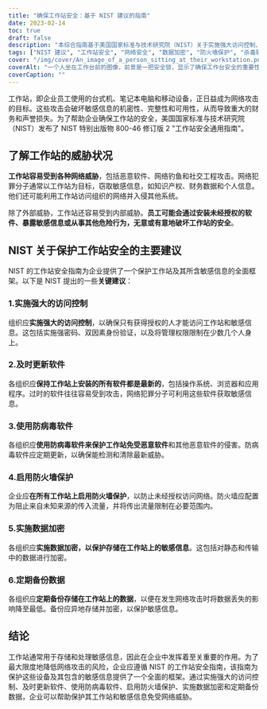 ```yaml
---
title: "确保工作站安全：基于 NIST 建议的指南"
date: 2023-02-14
toc: true
draft: false
description: "本综合指南基于美国国家标准与技术研究院（NIST）关于实施强大访问控制、保持软件更新、使用防病毒软件、启用防火墙保护、实施数据加密和定期备份数据的建议，介绍如何保护工作站安全和敏感信息。"
tags: ["NIST 建议", "工作站安全", "网络安全", "数据加密", "防火墙保护", "杀毒软件", "访问控制", "敏感信息", "网络攻击", "数据备份"]
cover: "/img/cover/An_image_of_a_person_sitting_at_their_workstation.png"
coverAlt: "一个人坐在工作台前的图像，前景是一把安全锁，显示了确保工作台安全的重要性。"
coverCaption: ""
---
```


工作站，即企业员工使用的台式机、笔记本电脑和移动设备，正日益成为网络攻击的目标。这些攻击会破坏敏感信息的机密性、完整性和可用性，从而导致重大的财务和声誉损失。为了帮助企业确保工作站的安全，美国国家标准与技术研究院（NIST）发布了 NIST 特别出版物 800-46 修订版 2 "工作站安全通用指南"。

## 了解工作站的威胁状况

**工作站容易受到各种网络威胁**，包括恶意软件、网络钓鱼和社交工程攻击。网络犯罪分子通常以工作站为目标，窃取敏感信息，如知识产权、财务数据和个人信息。他们还可能利用工作站访问组织的网络并入侵其他系统。

除了外部威胁，工作站还容易受到内部威胁。**员工可能会通过安装未经授权的软件、暴露敏感信息或从事其他危险行为，无意或有意地破坏工作站的安全**。

## NIST 关于保护工作站安全的主要建议

NIST 的工作站安全指南为企业提供了一个保护工作站及其所含敏感信息的全面框架。以下是 NIST 提出的一些**关键建议**：

### 1.实施强大的访问控制

组织应**实施强大的访问控制**，以确保只有获得授权的人才能访问工作站和敏感信息。这包括实施强密码、双因素身份验证，以及将管理权限限制在少数几个人身上。

### 2.及时更新软件

各组织应**保持工作站上安装的所有软件都是最新的**，包括操作系统、浏览器和应用程序。过时的软件往往容易受到攻击，网络犯罪分子可利用这些软件获取敏感信息。

### 3.使用防病毒软件

各组织应**使用防病毒软件来保护工作站免受恶意软件**和其他恶意软件的侵害。防病毒软件应定期更新，以确保能检测和清除最新威胁。

### 4.启用防火墙保护

企业应**在所有工作站上启用防火墙保护**，以防止未经授权访问网络。防火墙应配置为阻止来自未知来源的传入流量，并将传出流量限制在必要范围内。

### 5.实施数据加密

各组织应**实施数据加密，以保护存储在工作站上的敏感信息**。这包括对静态和传输中的数据进行加密。

### 6.定期备份数据

各组织应**定期备份存储在工作站上的数据**，以便在发生网络攻击时将数据丢失的影响降至最低。备份应异地存储并加密，以保护敏感信息。

## 结论

工作站通常用于存储和处理敏感信息，因此在企业中发挥着至关重要的作用。为了最大限度地降低网络攻击的风险，企业应遵循 NIST 的工作站安全指南，该指南为保护这些设备及其包含的敏感信息提供了一个全面的框架。通过实施强大的访问控制、及时更新软件、使用防病毒软件、启用防火墙保护、实施数据加密和定期备份数据，企业可以帮助保护其工作站和敏感信息免受网络威胁。

